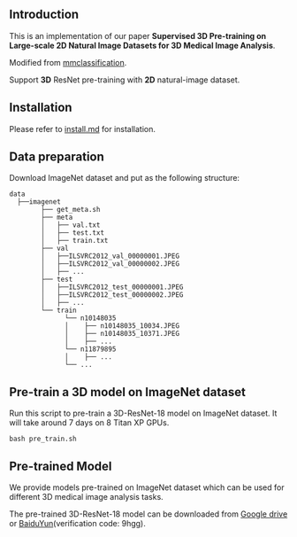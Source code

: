 ## Introduction
This is an implementation of our paper **Supervised 3D Pre-training on Large-scale 2D Natural Image Datasets for 3D Medical Image Analysis**.

Modified from [mmclassification](https://github.com/open-mmlab/mmclassification).

Support **3D** ResNet pre-training with **2D** natural-image dataset.


## Installation

Please refer to [install.md](docs/install.md) for installation.

## Data preparation
Download ImageNet dataset and put as the following structure:

```
data
  ├──imagenet
        ├── get_meta.sh
        ├── meta
        │   ├── val.txt
        │   ├── test.txt
        │   ├── train.txt
        ├── val
        │   ├──ILSVRC2012_val_00000001.JPEG
        │   ├──ILSVRC2012_val_00000002.JPEG
        │   ├── ...
        ├── test
        │   ├──ILSVRC2012_test_00000001.JPEG
        │   ├──ILSVRC2012_test_00000002.JPEG
        │   ├── ...
        └── train
              └── n10148035
              │    ├── n10148035_10034.JPEG
              │    ├── n10148035_10371.JPEG
              │    ├── ...
              └── n11879895
              │    ├── ...
              └── ...
```





## Pre-train a 3D model on ImageNet dataset
Run this script to pre-train a 3D-ResNet-18 model on ImageNet dataset. It will take around 7 days on 8 Titan XP GPUs.
```
bash pre_train.sh
```

## Pre-trained Model
We provide models pre-trained on ImageNet dataset which can be used for different 3D medical image analysis tasks.

The pre-trained 3D-ResNet-18 model can be downloaded from [Google drive](https://drive.google.com/file/d/1vyyQvGxlffvOxZ8HpGcwJgrMeS00RWxW/view?usp=sharing) or [BaiduYun](https://pan.baidu.com/s/1Qk86bVLKLISUZ1L4FmqK6A)(verification code: 9hgg). 

<!--Make a folder named ```pretrained_model``` and put pre-trained models in it.-->


